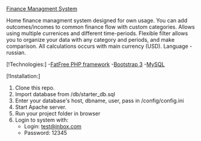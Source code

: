 [Finance Managment System](ui/img/logo-web@2x.png)

Home finance managment system designed for own usage. You can add outcomes/incomes to common finance flow with custom categories. Allows using multiple currenices and different time-periods. Flexible filter allows you to organize your data with any category and periods, and make comparison. All calculations occurs with main currency (USD). Language - russian.

[!Technologies:]
-[FatFree PHP framework](http://fatfree.sf.net/)
-[Bootstrap 3](http://getbootstrap.com/)
-[MySQL](https://www.mysql.com/)

[!Installation:]
1. Clone this repo.
2. Import database from /db/starter_db.sql
3. Enter your database's host, dbname, user, pass in /config/config.ini
4. Start Apache server.
5. Run your project folder in browser
6. Login to system with:
	- Login: test@inbox.com
	- Password: 12345